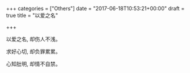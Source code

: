 +++
categories = ["Others"]
date = "2017-06-18T10:53:21+00:00"
draft = true
title = "以爱之名"

+++


以爱之名, 却伤人不浅。

求好心切, 却负罪累累。

心知肚明, 却情不自禁。